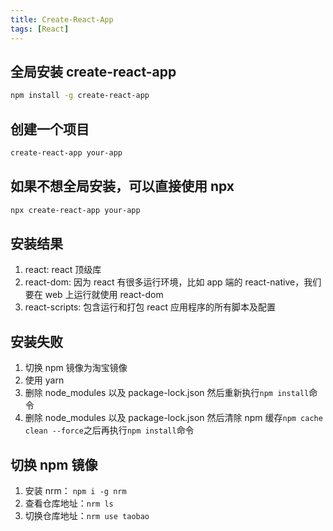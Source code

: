 ```yaml
---
title: Create-React-App
tags: [React]
---
```


## 全局安装 create-react-app

```bash
npm install -g create-react-app
```

## 创建一个项目

```bash
create-react-app your-app
```

## 如果不想全局安装，可以直接使用 npx

```bash
npx create-react-app your-app
```

## 安装结果

1. react: react 顶级库
2. react-dom: 因为 react 有很多运行环境，比如 app 端的 react-native，我们要在 web 上运行就使用 react-dom
3. react-scripts: 包含运行和打包 react 应用程序的所有脚本及配置

## 安装失败

1. 切换 npm 镜像为淘宝镜像
2. 使用 yarn
3. 删除 node_modules 以及 package-lock.json 然后重新执行`npm install`命令
4. 删除 node_modules 以及 package-lock.json 然后清除 npm 缓存`npm cache clean --force`之后再执行`npm install`命令

## 切换 npm 镜像

1. 安装 nrm： `npm i -g nrm`
2. 查看仓库地址：`nrm ls`
3. 切换仓库地址：`nrm use taobao`
